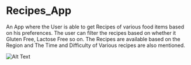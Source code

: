 # Recipes_App
An App where the User is able to get Recipes of various food items based on his preferences.  The user can filter the recipes based on whether it Gluten Free, Lactose Free so on. The Recipes are available based on the Region and The Time and Difficulty of Various recipes are also mentioned.

![Alt Text](https://github.com/mathew-jose/Recipes_App/blob/master/Meals_App%20Working/All%20Items.gif)
